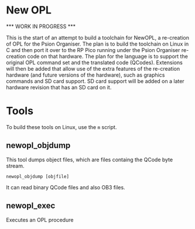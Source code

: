 # New OPL

*** WORK IN PROGRESS ***

This is the start of an attempt to build a toolchain for NewOPL, a re-creation of OPL for the Psion Organiser. The plan is to build the toolchain on Linux in C and then port it over to the RP Pico running under the Psion Organiser re-creation code on that hardware. 
The plan for the language is to support the original OPL command set and the translated code (QCodes). Extensions will then be added that allow use of the extra features of the re-creation hardware (and future versions of the hardware), such as graphics commands and SD card support. SD card support will be added on a later hardware revision that has an SD card on it.

Tools
=====
To build these tools on Linux, use the <code>m</code> script.

newopl_objdump
--------------

This tool dumps object files, which are files containg the QCode byte stream. 

<code>newopl_objdump [objfile] </code>

It can read binary QCode files and also OB3 files.

newopl_exec
-----------

Executes an OPL procedure
